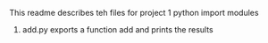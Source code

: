 This readme describes teh files for project 1 python import modules
1. add.py exports a function add and prints the results
